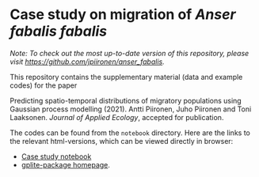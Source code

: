 # Case study on migration of _Anser fabalis fabalis_

_Note: To check out the most up-to-date version of this repository, please visit https://github.com/jpiironen/anser_fabalis._

This repository contains the supplementary material (data and example codes) for the paper

Predicting spatio-temporal distributions of migratory populations using Gaussian process modelling (2021). Antti Piironen, Juho Piironen and Toni Laaksonen. _Journal of Applied Ecology_, accepted for publication.

The codes can be found from the `notebook` directory. Here are the links to the relevant html-versions, which can be viewed directly in browser:

* [Case study notebook](https://jpiironen.github.io/material/anser_fabalis/anser_fabalis.html)
* [gplite-package homepage](https://github.com/jpiironen/gplite).
